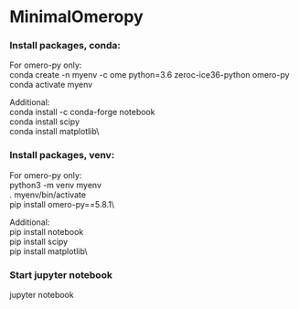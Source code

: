 # MinimalOmeropy

### Install packages, conda:

For omero-py only:\
conda create -n myenv -c ome python=3.6 zeroc-ice36-python omero-py\
conda activate myenv

Additional:\
conda install -c conda-forge notebook\
conda install scipy\
conda install matplotlib\

### Install packages, venv:

For omero-py only:\
python3 -m venv myenv\
. myenv/bin/activate\
pip install omero-py==5.8.1\

Additional:\
pip install notebook\
pip install scipy\
pip install matplotlib\

### Start jupyter notebook
jupyter notebook
